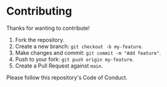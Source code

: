 # Contributing

Thanks for wanting to contribute!

1. Fork the repository.
2. Create a new branch: `git checkout -b my-feature`.
3. Make changes and commit: `git commit -m "Add feature"`.
4. Push to your fork: `git push origin my-feature`.
5. Create a Pull Request against `main`.

Please follow this repository's Code of Conduct.
